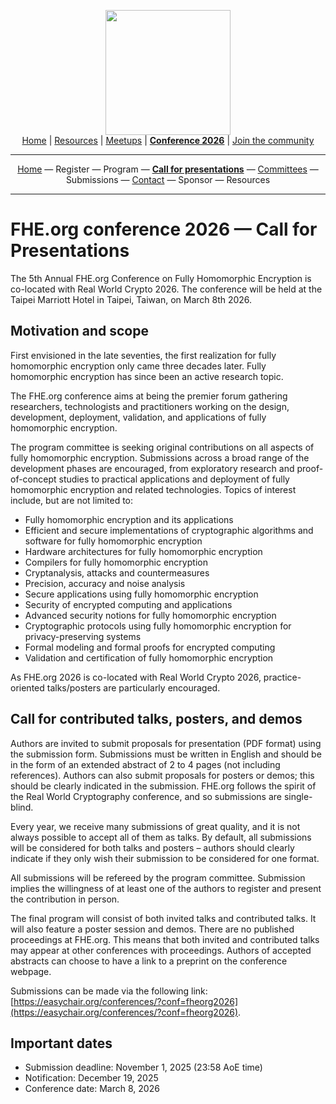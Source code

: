 <!-- Main header navigation -->
<p align="center">
  <img width="200" src="https://user-images.githubusercontent.com/5758427/180978488-db825482-5a58-4c7c-9589-c494a6f0be04.png"><br/>
  <a href="https://fhe-org.github.io">Home</a> | <a href="https://fhe-org.github.io/resources">Resources</a> | <a href="https://fhe-org.github.io/meetups/">Meetups</a> | <a href="https://fhe-org.github.io/conferences/conference-2026/"><b>Conference 2026</b></a> | <a href="https://fhe-org.github.io/community">Join the community</a>
</p>
<hr/>
<!-- /Main header navigation -->


<!-- Header conference 2026 links -->
<p align="center">
  <a href="https://fhe-org.github.io/conferences/conference-2026/">Home</a>
  —
  Register
  —
  Program
  —
  <a href="https://fhe-org.github.io/conferences/conference-2026/call-for-presentations"><b>Call for presentations</b></a>
  —
  <a href="https://fhe-org.github.io/conferences/conference-2026/committees">Committees</a>
  —
  Submissions
  —
  <a href="https://fhe-org.github.io/conferences/conference-2026/contact">Contact</a>
  —
  Sponsor
  —
  Resources
</p>
<hr/>
<!-- /Header conference 2025 links -->

# FHE.org conference 2026 — Call for Presentations
The 5th Annual FHE.org Conference on Fully Homomorphic Encryption is co-located with Real World Crypto 2026. The conference will be held at the Taipei Marriott Hotel in Taipei, Taiwan, on March 8th 2026.

## **Motivation and scope**

First envisioned in the late seventies, the first realization for fully homomorphic encryption only came three decades later. Fully homomorphic encryption has since been an active research topic.

The FHE.org conference aims at being the premier forum gathering researchers, technologists and practitioners working on the design, development, deployment, validation, and applications of fully homomorphic encryption.

The program committee is seeking original contributions on all aspects of fully homomorphic encryption. Submissions across a broad range of the development phases are encouraged, from exploratory research and proof-of-concept studies to practical applications and deployment of fully homomorphic encryption and related technologies. Topics of interest include, but are not limited to:

* Fully homomorphic encryption and its applications
* Efficient and secure implementations of cryptographic algorithms and software for fully homomorphic encryption
* Hardware architectures for fully homomorphic encryption
* Compilers for fully homomorphic encryption
* Cryptanalysis, attacks and countermeasures
* Precision, accuracy and noise analysis
* Secure applications using fully homomorphic encryption
* Security of encrypted computing and applications
* Advanced security notions for fully homomorphic encryption
* Cryptographic protocols using fully homomorphic encryption for privacy-preserving systems
* Formal modeling and formal proofs for encrypted computing
* Validation and certification of fully homomorphic encryption

As FHE.org 2026 is co-located with Real World Crypto 2026, practice-oriented talks/posters are particularly encouraged.

## **Call for contributed talks, posters, and demos**

Authors are invited to submit proposals for presentation (PDF format) using the submission form. Submissions must be written in English and should be in the form of an extended abstract of 2 to 4 pages (not including references). Authors can also submit proposals for posters or demos; this should be clearly indicated in the submission. FHE.org follows the spirit of the Real World Cryptography conference, and so submissions are single-blind. 

Every year, we receive many submissions of great quality, and it is not always possible to accept all of them as talks. By default, all submissions will be considered for both talks and posters – authors should clearly indicate if they only wish their submission to be considered for one format. 

All submissions will be refereed by the program committee. Submission implies the willingness of at least one of the authors to register and present the contribution in person.

The final program will consist of both invited talks and contributed talks. It will also feature a poster session and demos. There are no published proceedings at FHE.org. This means that both invited and contributed talks may appear at other conferences with proceedings. Authors of accepted abstracts can choose to have a link to a preprint on the conference webpage.

Submissions can be made via the following link: [https://easychair.org/conferences/?conf=fheorg2026](https://easychair.org/conferences/?conf=fheorg2026).

## **Important dates**

* Submission deadline: November 1, 2025 (23:58 AoE time)
* Notification: December 19, 2025
* Conference date: March 8, 2026


